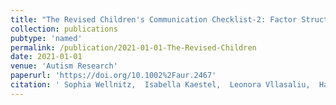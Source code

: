 ```yaml
---
title: "The Revised Children's Communication Checklist-2: Factor Structure and Psychometric Evaluation"
collection: publications
pubtype: 'named'
permalink: /publication/2021-01-01-The-Revised-Children
date: 2021-01-01
venue: 'Autism Research'
paperurl: 'https://doi.org/10.1002%2Faur.2467'
citation: ' Sophia Wellnitz,  Isabella Kaestel,  Leonora Vllasaliu,  Hannah Cholemkery,  Christine Freitag,  Nico Bast, &quot;The Revised Childrentextquotesingles Communication Checklist-2: Factor Structure and Psychometric Evaluation.&quot; Autism Research, 2021.'
---
```

